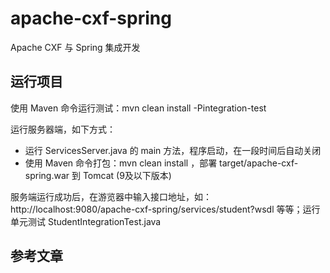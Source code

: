 # apache-cxf-spring

Apache CXF 与 Spring 集成开发

## 运行项目

使用 Maven 命令运行测试：mvn clean install -Pintegration-test

运行服务器端，如下方式：
* 运行 ServicesServer.java 的 main 方法，程序启动，在一段时间后自动关闭
* 使用 Maven 命令打包：mvn clean install ，部署 target/apache-cxf-spring.war 到 Tomcat (9及以下版本)

服务端运行成功后，在游览器中输入接口地址，如：http://localhost:9080/apache-cxf-spring/services/student?wsdl 等等；运行单元测试 StudentIntegrationTest.java

## 参考文章


